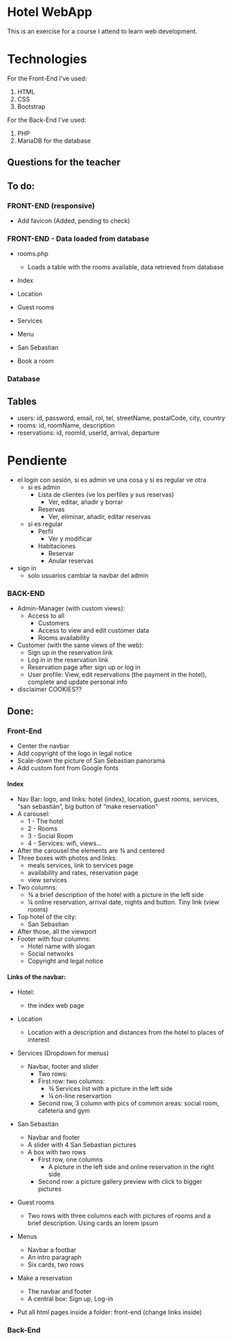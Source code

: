 
# Hotel WebApp

This is an exercise for a course I attend to learn web development.

# Technologies

For the Front-End I've used:
1. HTML
2. CSS
3. Bootstrap

For the Back-End I've used:
1. PHP 
2. MariaDB for the database

##  Questions for the teacher

## To do:

### FRONT-END (responsive)
* Add favicon (Added, pending to check)


### FRONT-END - Data loaded from database

* rooms.php
    * Loads a table with the rooms available, data retrieved from database

* Index
* Location
* Guest rooms
* Services
* Menu
* San Sebastian
* Book a room
 

### Database
## Tables
* users: id, password, email, rol, tel, streetName, postalCode, city, country
* rooms: id, roomName, description
* reservations: id, roomId, userId, arrival, departure


# Pendiente
* el login con sesión, si es admin ve una cosa y si es regular ve otra
    * si es admin
        * Lista de clientes (ve los perfiles y sus reservas)
            * Ver, editar, añadir y borrar
        * Reservas
            * Ver, eliminar, añadir, editar reservas
    * si es regular
        * Perfil
            * Ver y modificar
        * Habitaciones
            * Reservar
            * Anular reservas
* sign in 
    * solo usuarios
cambiar la navbar del admin
### BACK-END

* Admin-Manager (with custom views): 
    * Access to all
        * Customers
        * Access to view and edit customer data
        * Rooms availability
* Customer (with the same views of the web): 
    * Sign up in the reservation link
    * Log in in the reservation link
    * Reservation page after sign up or log in
    * User profile: View, edit reservations (the payment in the hotel), complete and update personal info    
* disclaimer COOKIES??

## Done:

### Front-End
* Center the navbar
* Add copyright of the logo in legal notice
* Scale-down the picture of San Sebastian panorama
* Add custom font from Google fonts

#### Index
* Nav Bar: logo, and links: hotel (index), location, guest rooms, services, “san sebastián”, big button of “make reservation”
* A carousel:
    * 1 - The hotel
    * 2 - Rooms
    * 3 - Social Room
    * 4 - Services: wifi, views…
* After the carousel the elements are ¾ and centered
* Three boxes with photos and links: 
    * meals services, link to services page
    * availability and rates, reservation page
    * view services 
* Two columns:	
    * ¾ a brief description of the hotel with a picture in the left side
    * ¼ online reservation, arrival date, nights and button. Tiny link (view rooms)
* Top hotel of the city:  
    * San Sebastian
* After those, all the viewport
* Footer with four columns:
    * Hotel name with slogan
    * Social networks
    * Copyright and legal notice

#### Links of the navbar:
* Hotel: 
    * the index web page
* Location
    * Location with a description and distances from the hotel to places of interest

* Services (Dropdown for menus)
    * Navbar, footer and slider
        * Two rows:
        * First row: two columns:
            * ¾ Services list with a picture in the left side
            * ¼ on-line reservartion
        * Second row, 3 column with pics of common areas: social room, cafeteria and gym

* San Sebastián
    * Navbar and footer
    * A slider with 4 San Sebastian pictures 
    * A box with two rows
        * First row, one columns
            * A picture in the left side and online reservation in the right side
        * Second row: a picture gallery preview with click to bigger pictures
* Guest rooms 
    * Two rows with three columns each with pictures of rooms and a brief description. Using cards an lorem ipsum
* Menus
    * Navbar a footbar
    * An intro paragraph
    * Six cards, two rows
* Make a reservation
    * The navbar and footer
    * A central box: Sign up, Log-in

* Put all html pages inside a folder: front-end (change links inside)

### Back-End

